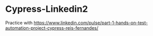 # Cypress-Linkedin2
Practice with https://www.linkedin.com/pulse/part-1-hands-on-test-automation-project-cypress-reis-fernandes/
